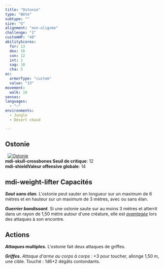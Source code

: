 ```yaml
---
title: "Ostonie"
type: "Bête"
subtype: ""
size: "G"
alignment: "non-alignée"
challenge: "2"
customHP: "40"
abilityScores:
  for: 13
  dex: 16
  con: 12
  int: 2
  sag: 10
  cha: 5
ac:
  armorType: "custom"
  value: "13"
movement:
  walk: 18
senses:
languages:
  - "—"
environments:
  - Jungle
  - Désert chaud

---
```

## Ostonie
&nbsp;
[![Ostonie](https://www.douaratil.fr/illustrations/bete/ostonie300.jpeg)](https://www.douaratil.fr/illustrations/humanoide/ostonie.jpeg)  
**<v-icon>mdi-skull-crossbones</v-icon> Seuil de critique**: 12             
**<v-icon>mdi-shield</v-icon>Valeur offensive globale**: 14       
## <v-icon>mdi-weight-lifter</v-icon> Capacités
_**Saut sans élan**._ L'ostonie peut sauter en longueur sur un maximum de 6 mètres et en hauteur sur un maximum de 3 mètres, avec ou sans élan.

_**Guerrier bondissant**._ Si une ostonie saute sur au moins 3 mètres et atterrit dans un rayon de 1,50 mètre autour d'une créature, elle est [_avantagée_](/utiliser-les-caracteristiques/#avantage-et-desavantage) lors des attaques à son encontre.

## Actions
_**Attaques multiples.**_ L'ostonie fait deux attaques de griffes.

_**Griffes.**_ _Attaque d'arme au corps à corps_ : +3 pour toucher, allonge 1,50 m, une cible.
Touché : 1d6+2 dégâts contondants.
